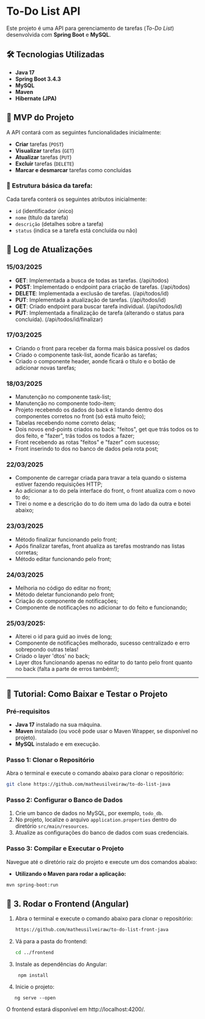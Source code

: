# To-Do List API

Este projeto é uma API para gerenciamento de tarefas (*To-Do List*) desenvolvida com **Spring Boot** e **MySQL**.

## 🛠 Tecnologias Utilizadas

- **Java 17**
- **Spring Boot 3.4.3**
- **MySQL**
- **Maven**
- **Hibernate (JPA)**

## 🎯 MVP do Projeto

A API contará com as seguintes funcionalidades inicialmente:

- **Criar** tarefas (`POST`)
- **Visualizar** tarefas (`GET`)
- **Atualizar** tarefas (`PUT`)
- **Excluir** tarefas (`DELETE`)
- **Marcar e desmarcar** tarefas como concluídas

### 📌 Estrutura básica da tarefa:

Cada tarefa conterá os seguintes atributos inicialmente:

- `id` (identificador único)
- `nome` (título da tarefa)
- `descrição` (detalhes sobre a tarefa)
- `status` (indica se a tarefa está concluída ou não)

## 📜 Log de Atualizações

### 15/03/2025
- **GET**: Implementada a busca de todas as tarefas. (/api/todos)
- **POST**: Implementado o endpoint para criação de tarefas. (/api/todos)
- **DELETE**: Implementada a exclusão de tarefas. (/api/todos/id)
- **PUT**: Implementada a atualização de tarefas. (/api/todos/id)
- **GET**: Criado endpoint para buscar tarefa individual. (/api/todos/id)
- **PUT**: Implementada a finalização de tarefa (alterando o status para concluída). (/api/todos/id/finalizar)

### 17/03/2025
- Criando o front para receber da forma mais básica possível os dados
- Criado o componente task-list, aonde ficarão as tarefas;
- Criado o componente header, aonde ficará o título e o botão de adicionar novas tarefas;

### 18/03/2025
- Manutenção no componente task-list;
- Manutenção no componente todo-item;
- Projeto recebendo os dados do back e listando dentro dos componentes corretos no front (só está muito feio);
- Tabelas recebendo nome correto delas;
- Dois novos end-points criados no back: "feitos", get que trás todos os to dos feito, e "fazer", trás todos os todos a fazer;
- Front recebendo as rotas "feitos" e "fazer" com sucesso;
- Front inserindo to dos no banco de dados pela rota post;

### 22/03/2025

- Componente de carregar criada para travar a tela quando o sistema estiver fazendo requisições HTTP;
- Ao adicionar a to do pela interface do front, o front atualiza com o novo to do;
- Tirei o nome e a descrição do to do item uma do lado da outra e botei abaixo;

### 23/03/2025
- Método finalizar funcionando pelo front;
- Após finalizar tarefas, front atualiza as tarefas mostrando nas listas corretas;
- Método editar funcionando pelo front;

### 24/03/2025

- Melhoria no código do editar no front;
- Método deletar funcionando pelo front;
- Criação do componente de notificações;
- Componente de notificações no adicionar to do feito e funcionando;

### 25/03/2025:
- Alterei o id para guid ao invés de long;
- Componente de notificações melhorado, sucesso centralizado e erro sobrepondo outras telas!
- Criado o layer 'dtos' no back;
- Layer dtos funcionando apenas no editar to do tanto pelo front quanto no back (falta a parte de erros também!);

---

## 🚀 Tutorial: Como Baixar e Testar o Projeto

### Pré-requisitos

- **Java 17** instalado na sua máquina.
- **Maven** instalado (ou você pode usar o Maven Wrapper, se disponível no projeto).
- **MySQL** instalado e em execução.

### Passo 1: Clonar o Repositório

Abra o terminal e execute o comando abaixo para clonar o repositório:

```bash
git clone https://github.com/matheusilveiraw/to-do-list-java
```

### Passo 2: Configurar o Banco de Dados

1. Crie um banco de dados no MySQL, por exemplo, `todo_db`.
2. No projeto, localize o arquivo `application.properties` dentro do diretório `src/main/resources`.
3. Atualize as configurações do banco de dados com suas credenciais.
### Passo 3: Compilar e Executar o Projeto

Navegue até o diretório raiz do projeto e execute um dos comandos abaixo:

- **Utilizando o Maven para rodar a aplicação:**

```bash
mvn spring-boot:run
```

## 🎨 3. Rodar o Frontend (Angular)

1. Abra o terminal e execute o comando abaixo para clonar o repositório:

   ```sh
   https://github.com/matheusilveiraw/to-do-list-front-java
   
1. Vá para a pasta do frontend:
   ```sh
   cd ../frontend

2. Instale as dependências do Angular:
   ```
    npm install
   ```
   
3. Inicie o projeto:
 ```
    ng serve --open
 ```

O frontend estará disponível em http://localhost:4200/.

